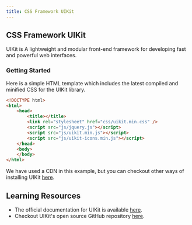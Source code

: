 ```yaml
---
title: CSS Framework UIKit
---
```

## CSS Framework UIKit

UIKit is A lightweight and modular front-end framework for developing fast and powerful web interfaces.

### Getting Started

Here is a simple HTML template which includes the latest compiled and minified CSS for the UIKit library.

```html
<!DOCTYPE html>
<html>
    <head>
        <title></title>
        <link rel="stylesheet" href="css/uikit.min.css" />
        <script src="js/jquery.js"></script>
        <script src="js/uikit.min.js"></script>
        <script src="js/uikit-icons.min.js"></script>
    </head>
    <body>
    </body>
</html>
```

We have used a CDN in this example, but you can checkout other ways of installing UIKit <a href='https://getuikit.com/docs/introduction' target='_blank' rel='nofollow'>here</a>.

## Learning Resources

*   The official documentation for UIKit is available <a href='https://getuikit.com/docs/introduction' target='_blank' rel='nofollow'>here</a>.
*   Checkout UIKit's open source GitHub repository <a href='https://github.com/uikit/uikit' target='_blank' rel='nofollow'>here</a>.
